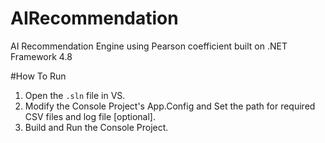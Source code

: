 # AIRecommendation
AI Recommendation Engine using Pearson coefficient built on .NET Framework 4.8

#How To Run

1. Open the `.sln` file in VS.
2. Modify the Console Project's App.Config and Set the path for required CSV files and log file [optional].
3. Build and Run the Console Project.
